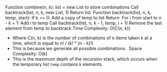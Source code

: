 Function combine(n, k):
list = new List to store combinations
Call backtrack(list, n, k, new List, 1)
Return list
​
Function backtrack(list, n, k, temp, start):
If k == 0:
Add a copy of temp to list
Return
​
For i from start to n - k + 1:
Add i to temp
Call backtrack(list, n, k - 1, temp, i + 1)
Remove the last element from temp to backtrack
Time Complexity: O(C(n, k))
- Where C(n, k) is the number of combinations of n items taken k at a time, which is equal to n! / (k! * (n - k)!)
- This is because we generate all possible combinations.
​
Space Complexity: O(k)
- This is the maximum depth of the recursion stack, which occurs when the temporary list `temp` contains k elements.
​